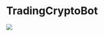 # TradingCryptoBot
[![](https://tokei.rs/b1/github/Powarox/App-TradingCryptoBot?category=code)](https://github.com/Powarox/App-TradingCryptoBot)
